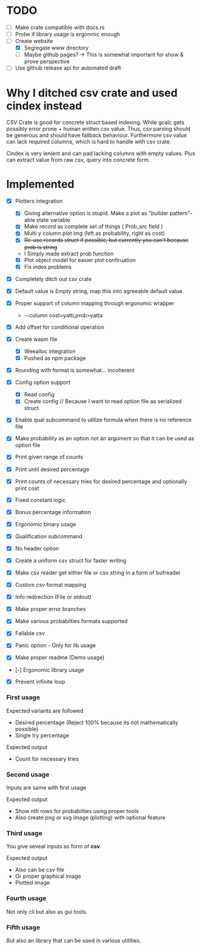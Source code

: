 # TODO

* [ ] Make crate compatible with docs.rs
* [ ] Probe if library usage is ergonmic enough
* [ ] Create website
	* [x] Segregate www directory
	* [ ] Maybe github pages? -> This is somewhat important for show & prove perspective
* [ ] Use github release api for automated draft

# Why I ditched csv crate and used cindex instead

CSV Crate is good for concrete struct based indexing. While gcalc gets possibly
error prone + human written csv value. Thus, csv parsing should be generous and
should have fallback behaviour. Furthermore csv value can lack required
columns, which is hard to handle with csv crate.

Cindex is very lenient and can pad lacking columns with empty values. Plus can
extract value from raw csv, query into concrete form.

# Implemented

* [x] Plotters integration
	* [x] Giving alternative option is stupid. Make a plot as "builder pattern"-able state variable
	* [x] Make record as complete set of things ( Prob\_src field )
	* [x] Multi y column plot img (left as probability, right as cost)
	* [x] ~~Re-use records struct if possible, but currently you can't because prob is string~~
	- I Simply made extract prob function
	* [x] Plot object model for easier plot confiruation
	* [x] Fix index problems

* [x] Completely ditch out csv crate
* [x] Default value is Empty string, map this into agreeable default value
* [x] Proper support of column mapping through ergonomic wrapper
	- --column cost=yatti,prob=yatta
* [x] Add offset for conditional operation
* [x] Create wasm file
	* [x] Weealloc integration
	* [x] Pushed as npm package
* [x] Rounding with format is somewhat... incoherent
* [x] Config option support
	* [x] Read config
	* [x] Create config // Because I want to read option file as serialized struct

* [x] Enable qual subcommand to utilize formula when there is no reference file
* [x] Make probability as an option not an argument so that it can be used as
option file

* [x] Print given range of counts
* [x] Print until desired percentage
* [x] Print counts of necessary tries for desired percentage and optionally
print cost
* [x] Fixed constant logic
* [x] Bonus percentage information
* [x] Ergonomic binary usage
* [x] Qualification subcommand
* [x] No header option
* [x] Create a uniform csv struct for faster writing
* [x] Make csv reader get either file or csv string in a form of bufreader
* [x] Custom csv format mapping
* [x] Info redirection (File or stdout)
* [x] Make proper error branches
* [x] Make various probabilties formats supported
* [x] Fallable csv
* [x] Panic option - Only for lib usage
* [x] Make proper readme (Demo usage)
* [-] Ergonomic library usage
* [x] Prevent infinite loop


### First usage

Expected variants are followed

- Desired percentage (Reject 100% because its not mathematically possible)
- Single try percentage

Expected output

- Count for necessary tries

### Second usage

Inputs are same with first usage

Expected output

- Show nth rows for probabilties using proper tools 
- Also create png or svg image (plotting) with optional feature

### Third usage

You give seveal inputs as form of **csv**

Expected output

- Also can be csv file
- Or proper graphical image
- Plotted image

### Fourth usage

Not only cli but also as gui tools.

### Fifth usage

But also an library that can be used in various utilities.
